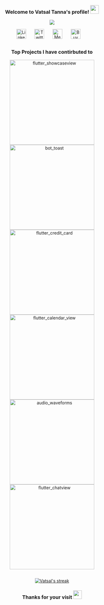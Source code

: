 <h3 align="center">
  Welcome to Vatsal Tanna's profile!
  <img src="https://media.giphy.com/media/hvRJCLFzcasrR4ia7z/giphy.gif" width="28">
</h3>

<!-- Typing SVG by DenverCoder1 - https://github.com/DenverCoder1/readme-typing-svg -->
<p align="center">
  <a href="https://github.com/DenverCoder1/readme-typing-svg"><img src="https://readme-typing-svg.herokuapp.com?font=Fira+Code&pause=100&color=f75c7e&center=true&vCenter=true&width=435&lines=Software+Engineer+%7C+Mentor+%7C+Trainer;Expertise+in+iOS+and+Flutter;5%2B+years+of+experience"></a>
</p>

<!-- Social icons section -->
<p align="center">
  <a href="https://in.linkedin.com/in/vatsal-tanna"><img width="32px" alt="Linkedin" title="Linkedin" src="https://img.icons8.com/ios-filled/50/f75c7e/linkedin.png"/></a>
  &#8287;&#8287;&#8287;&#8287;&#8287;
  <a href="https://twitter.com/tannavatsal"><img width="32px" alt="Twitter" title="Twitter" src="https://img.icons8.com/android/24/f75c7e/twitter.png"/></a>
  &#8287;&#8287;&#8287;&#8287;&#8287;
  <a href="https://medium.com/@vats.vt"><img width="32px" alt="Medium" title="Medium" src="https://img.icons8.com/ios-filled/50/f75c7e/medium-monogram--v1.png"/></a>
  &#8287;&#8287;&#8287;&#8287;&#8287;
   <a href="https://twitter.com/tannavatsal"><img width="32px" alt="Buy Me a Coffee" title="Buy Me a Coffee" src="https://img.icons8.com/ios-filled/50/f75c7e/coffee-to-go.png"/></a>
  &#8287;&#8287;&#8287;&#8287;&#8287;
</a>
</p>

##
<h3 align="center">
  Top Projects I have contirbuted to
</h3>

<!-- Small repo cards https://github.com/DenverCoder1/github-readme-stats (fork of anuraghazra/github-readme-stats) -->
<p align="center">
  <a href="https://github.com/SimformSolutionsPvtLtd/flutter_showcaseview"><img width="278" src="https://denvercoder1-github-readme-stats.vercel.app/api/pin/?username=SimformSolutionsPvtLtd&repo=flutter_showcaseview&theme=react&bg_color=1F222E&title_color=F85D7F&icon_color=F8D866&show_icons=false&hide_border=true" alt="flutter_showcaseview"></a>
  <a href="https://github.com/MMMzq/bot_toast"><img width="278" src="https://denvercoder1-github-readme-stats.vercel.app/api/pin/?username=MMMzq&repo=bot_toast&theme=react&bg_color=1F222E&title_color=F85D7F&icon_color=F8D866&show_icons=false&hide_border=true" alt="bot_toast"></a>
  <a href="https://github.com/SimformSolutionsPvtLtd/flutter_credit_card"><img width="278" src="https://denvercoder1-github-readme-stats.vercel.app/api/pin/?username=SimformSolutionsPvtLtd&repo=flutter_credit_card&theme=react&bg_color=1F222E&title_color=F85D7F&icon_color=F8D866&show_icons=false&hide_border=true" alt="flutter_credit_card"></a>
  <a href="https://github.com/SimformSolutionsPvtLtd/flutter_calendar_view"><img width="278" src="https://denvercoder1-github-readme-stats.vercel.app/api/pin/?username=SimformSolutionsPvtLtd&repo=flutter_calendar_view&theme=react&bg_color=1F222E&title_color=F85D7F&icon_color=F8D866&show_icons=false&hide_border=true" alt="flutter_calendar_view"></a>
  <a href="https://github.com/SimformSolutionsPvtLtd/audio_waveforms"><img width="278" src="https://denvercoder1-github-readme-stats.vercel.app/api/pin/?username=SimformSolutionsPvtLtd&repo=audio_waveforms&theme=react&bg_color=1F222E&title_color=F85D7F&icon_color=F8D866&show_icons=false&hide_border=true" alt="audio_waveforms"></a>
  <a href="https://github.com/SimformSolutionsPvtLtd/flutter_chatview"><img width="278" src="https://denvercoder1-github-readme-stats.vercel.app/api/pin/?username=SimformSolutionsPvtLtd&repo=flutter_chatview&theme=react&bg_color=1F222E&title_color=F85D7F&icon_color=F8D866&show_icons=false&hide_border=true" alt="flutter_chatview"></a>
</p>

##

<!-- GitHub Readme Streak Stats - https://github.com/DenverCoder1/github-readme-streak-stats -->
<p align="center">
  <a href="https://github.com/DenverCoder1/github-readme-streak-stats">
    <img title="🔥 Get streak stats for your profile at git.io/streak-stats" alt="Vatsal's streak" src="https://github-readme-streak-stats.herokuapp.com/?user=vatsaltanna&theme=monokai-metallian&hide_border=true"/>
  </a>
</p>

<h3 align="center">
  Thanks for your visit
  <img src="https://media.giphy.com/media/hvRJCLFzcasrR4ia7z/giphy.gif" width="28">
</h3>
